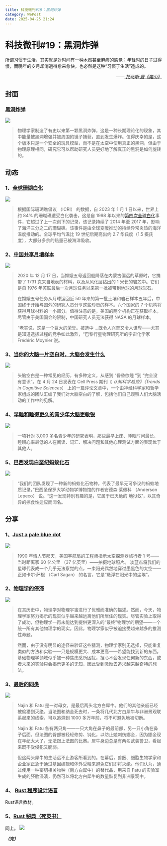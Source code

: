 ```yaml
---
title: 科技微刊#19：黑洞炸弹
category: WePost
date: 2025-04-25 21:24
---
```

# 科技微刊#19：黑洞炸弹

<!--Yusuol-->
所谓习惯于生活，其实就是对时间有一种木然甚至麻痹的感觉；年轻时的日子过得慢，而晚年的岁月却消逝得愈来愈快，也必然是这种“习惯于生活”造成的。
<div style="text-align: right; font-style: italic;">
  ——<a href="https://book.douban.com/subject/1770990/">
		托马斯·曼《魔山》
  </a>
</div>
<!--Yusuol-->

## 封面

### [黑洞炸弹](https://www.newscientist.com/article/2477867-first-ever-black-hole-bomb-created-in-the-lab/)

![](https://techdaily.oss-cn-shanghai.aliyuncs.com/19/1900.webp)

> 物理学家制造了有史以来第一颗黑洞炸弹，这是一种长期理论化的现象，其中能量被黑洞增强并被周围的镜子捕获，直到发生爆炸。值得庆幸的是，这个版本只是一个安全的玩具模型，而不是在太空中使用真正的黑洞，但由于物理原理相同，研究它可以帮助研究人员更好地了解真正的黑洞是如何旋转的。

## 动态

### 1、[全球珊瑚白化](https://www.scientificamerican.com/article/worst-coral-mass-bleaching-on-record-caused-by-warming-oceans/)

![](https://techdaily.oss-cn-shanghai.aliyuncs.com/19/1901.webp)

> 根据国际珊瑚礁倡议 （ICRI） 的数据，自 2023 年 1 月 1 日以来，世界上约 84% 的珊瑚礁遭受白化袭击。这是自 1998 年以来的[第四次全球白化](https://www.scientificamerican.com/podcast/episode/corals-are-once-again-bleaching-en-masse-but-their-fate-isnt-sealed/)事件，它超过了上一次创下的记录，该记录持续了 2014 年至 2017 年，影响了海洋三分之二的珊瑚礁。该事件是由全球变暖推动的持续异常炎热的海洋温度推动的。全球平均气温比 19 世纪后期高出约 2.7 华氏度（1.5 摄氏度），大部分多余的热量已被海洋吸收。

### 2、[中国共享月壤样本](https://www.science.org/content/article/huge-honor-china-reveals-foreign-scientists-awarded-rare-lunar-samples)

![](https://techdaily.oss-cn-shanghai.aliyuncs.com/19/1902.jpg)

> 2020 年 12 月 17 日，当嫦娥五号返回舱降落在内蒙古偏远的草原时，它携带了 1731 克来自地表的材料，以及从风化层钻出的 1 米长的岩芯中。它们是自 1976 年苏联最后一次月球任务以来第一批被带到地球的月球岩石。
> 
> 在嫦娥五号任务从月球运回近 50 年来的第一批土壤和岩石样本五年后，中国终于开始与国外的研究人员分享这些珍贵的样本。六个国家的 7 个机构将获得月球材料的一小部分。值得注意的是，美国的两个机构正在获取样本，尽管由于美国国会的限制，中国研究人员无法获得 NASA 的月球样本。
> 
> “老实说，这是一个巨大的荣誉。被选中 ...既令人兴奋又令人谦卑——尤其是知道选拔过程的竞争如此激烈，“巴黎行星物理研究所的宇宙化学家 Frédéric Moynier 说。

### 3、[当你的大脑一片空白时，大脑会发生什么](https://www.sciencedaily.com/releases/2025/04/250424120758.htm)

![](https://techdaily.oss-cn-shanghai.aliyuncs.com/19/1903.jpg)

> 头脑空白是一种常见的经历，有多种定义，从感到 “昏昏欲睡 ”到 “完全没有意识”。在 4 月 24 日发表在 Cell Press 期刊《 _认知科学趋势》（Trends in Cognitive Sciences_） 上的一篇评论文章中，一个由神经科学家和哲学家组成的团队汇编了我们对大脑空白的了解，包括他们自己观察人们大脑活动的工作中的见解。

### 4、[早睡和睡得更久的青少年大脑更敏锐](https://www.theguardian.com/science/2025/apr/22/teenagers-bed-early-sleep-longer-sharper-brains-study)

![](https://techdaily.oss-cn-shanghai.aliyuncs.com/19/1904.png)

> 一项针对 3,000 多名青少年的研究表明，那些最早上床、睡眠时间最长、睡眠心率最低的人在阅读、词汇、解决问题和其他心理测试方面的表现优于其他人。

### 5、[巴西发现白垩纪蚂蚁化石](https://www.cell.com/current-biology/fulltext/S0960-9822(25)00308-2?_returnURL=https%3A%2F%2Flinkinghub.elsevier.com%2Fretrieve%2Fpii%2FS0960982225003082%3Fshowall%3Dtrue)

![](https://techdaily.oss-cn-shanghai.aliyuncs.com/19/1905.jpg)

> “我们的团队发现了一种新的蚂蚁化石物种，代表了最早无可争议的蚂蚁地质记录，”巴西圣保罗大学动物学博物馆的作者安德森·莱佩科 （Anderson Lepeco） 说。“这一发现特别有趣的是，它属于已灭绝的'地狱蚁'，以其奇异的掠食性适应而闻名。


## 分享
### 1、[Just a pale blue dot](https://aeon.co/essays/why-pale-blue-dot-generates-feelings-of-cosmic-insignificance)

![](https://techdaily.oss-cn-shanghai.aliyuncs.com/19/1906.png)

> 1990 年情人节那天，美国宇航局的工程师指示太空探测器旅行者 1 号——当时距离家 60 亿公里 （37 亿英里）——拍摄地球照片。 淡蓝点将我们的星球代表成一个几乎无法察觉的点，一束阳光偶然地穿过墨黑色的太空——正如卡尔·萨根 （Carl Sagan） 的名言，它是“悬浮在阳光中的尘埃”。

### 2、[物理学的停滞](https://aeon.co/essays/why-the-hunt-for-reality-is-an-impossible-burden-for-physics)

![](https://techdaily.oss-cn-shanghai.aliyuncs.com/19/1907.png)

> 在其历史中，物理学对物理宇宙进行了优雅而准确的描述。然而，今天，物理学家努力揭示的现实似乎越来越远离他们所居住的现实。尽管实验上取得了成功，但物理学一再未能达到提供更深入的“最终”物理学的期望——一个统一所有其他物理学的现实。因此，物理学家似乎被迫接受越来越多的推测性命题。
> 
> 然而，由于没有明显的途径来验证这些猜测，物理学家别无选择，只能重复类似的方法和实验——只是规模更大、成本更高——希望能找到新的东西。基础物理学领域似乎被一种焦虑感所困扰，担心不会发现任何新的东西，或者未来的实验只会揭示更多的无知，因此受到激励去追求越来越奇特的想法。

### 3、[最后的同类](https://nautil.us/the-last-of-their-kind-1204387/)

![](https://techdaily.oss-cn-shanghai.aliyuncs.com/19/1908.avif)

> Najin 和 Fatu 是一对母女，是最后两头北方白犀牛。他们的其他亲戚已经被偷猎到灭绝。当法图和纳金死去时，一条将几代北方白犀牛与非洲景观联系起来的线索，可以追溯到 1000 多万年前，将不可避免地被切断。
> 
> Najin 和 Fatu 各有两只角——一只大角在鼻子的最前部，另一只小角在鼻子后面。但法图的臀部被轻轻修剪、钝化，以防止她刺伤娜金，因为娜金现在年纪太大了，无法跟上法图的比赛。犀牛身边总是有两名武装警卫，看起来既不受侵犯又脆弱。
> 
> 但这两头犀牛的生活远不止游客所看到的。在幕后，兽医、细胞生物学家和企业家正急于通过基因编辑和体外受精来避免它们即将灭绝。他们认为，通过使用一种密切相关物种（南方白犀牛）的替代品，用来自 Fatu 的实验室生成的胚胎浸渍，仍然可以将北方白犀牛的数量恢复到非洲景观中。

### 4、 [Rust 程序设计语言](https://kaisery.github.io/trpl-zh-cn/#rust-%E7%A8%8B%E5%BA%8F%E8%AE%BE%E8%AE%A1%E8%AF%AD%E8%A8%80)

Rust语言教材。

### 5、[Rust 秘典（死灵书）](https://nomicon.purewhite.io/#rust-%E7%A7%98%E5%85%B8)

同上。
![](https://techdaily.oss-cn-shanghai.aliyuncs.com/19/1909.png)

**_（完）_**
